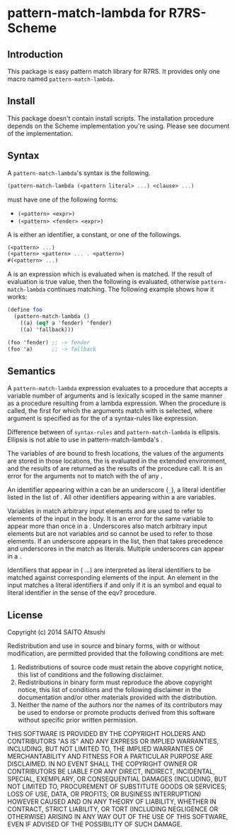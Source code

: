 # pattern-match-lambda for R7RS-Scheme

## Introduction

This package is easy pattern match library for R7RS.
It provides only one macro named `pattern-match-lambda`.

## Install

This package doesn't contain install scripts.
The installation procedure depends on the Scheme implementation you're using.
Please see document of the implementation.

## Syntax
A `pattern-match-lambda`'s syntax is the following.

```scheme
(pattern-match-lambda (<pattern literal> ...) <clause> ...)
```

_<clause>_ must have one of the following forms:

- ```(<pattern> <expr>)```
- ```(<pattern> <fender> <expr>)```

A _<pattern>_ is either an identifier, a constant, or one of the followings.

```scheme
(<pattern> ...)
(<pattern> <pattern> ... . <pattern>)
#(<pattern> ...)
```

A _<fender>_ is an expression which is evaluated when _<pattern>_ is matched.
If the result of evaluation is true value, then the following _<expr>_ is
evaluated, otherwise `pattern-match-lambda` continues matching. The following
example shows how it works:

```scheme
(define foo
  (pattern-match-lambda ()
    ((a) (eq? a 'fender) 'fender)
    ((a) 'fallback)))

(foo 'fender) ;; -> fender
(foo 'a)      ;; -> fallback
```

## Semantics

A `pattern-match-lambda` expression evaluates to a procedure that accepts a
variable number of arguments and is lexically scoped in the same manner as 
a procedure resulting from a lambda expression. When the procedure is called,
the first _<clause>_ for which the arguments match with _<pattern>_ is 
selected, where argument is specified as for the _<pattern>_ of a 
syntax-rules like expression.

Difference between _<pattern>_ of `syntax-rules` and `pattern-match-lambda` is 
ellipsis. Ellipsis is not able to use in pattern-match-lambda's _<pattern>_.

The variables of _<pattern>_ are bound to fresh locations, the values of the 
arguments are stored in those locations, the _<body>_ is evaluated in the 
extended environment, and the results of _<body>_ are returned as the results 
of the procedure call. It is an error for the arguments not to match with 
the _<pattern>_ of any _<clause>_.

An identifier appearing within a _<pattern>_ can be an underscore (`_`), a 
literal identifier listed in the list of _<pattern-literal>_. All other 
identifiers appearing within a _<pattern>_ are variables.

Variables in _<pattern>_ match arbitrary input elements and are used to refer 
to elements of the input in the body. It is an error for the same variable 
to appear more than once in a _<pattern>_. Underscores also match arbitrary 
input elements but are not variables and so cannot be used to refer to those 
elements. If an underscore appears in the _<pattern literal>_ list, then that 
takes precedence and underscores in the _<pattern>_ match as literals. Multiple 
underscores can appear in a _<pattern>_.

Identifiers that appear in (_<pattern literal>_ ...) are interpreted as literal 
identifiers to be matched against corresponding elements of the input. An 
element in the input matches a literal identifiers if and only if it is an 
symbol and equal to literal identifier in the sense of the eqv? procedure.

## License

Copyright (c) 2014 SAITO Atsushi

Redistribution and use in source and binary forms, with or without 
modification, are permitted provided that the following conditions are met:

1. Redistributions of source code must retain the above copyright notice, 
   this list of conditions and the following disclaimer.
2. Redistributions in binary form must reproduce the above copyright notice, 
   this list of conditions and the following disclaimer in the documentation 
   and/or other materials provided with the distribution.
3. Neither the name of the authors nor the names of its contributors may be 
   used to endorse or promote products derived from this software without 
   specific prior written permission.

THIS SOFTWARE IS PROVIDED BY THE COPYRIGHT HOLDERS AND CONTRIBUTORS "AS IS" 
AND ANY EXPRESS OR IMPLIED WARRANTIES, INCLUDING, BUT NOT LIMITED TO, THE 
IMPLIED WARRANTIES OF MERCHANTABILITY AND FITNESS FOR A PARTICULAR PURPOSE 
ARE DISCLAIMED.
IN NO EVENT SHALL THE COPYRIGHT OWNER OR CONTRIBUTORS BE LIABLE FOR ANY 
DIRECT, INDIRECT, INCIDENTAL, SPECIAL, EXEMPLARY, OR CONSEQUENTIAL DAMAGES 
(INCLUDING, BUT NOT LIMITED TO, PROCUREMENT OF SUBSTITUTE GOODS OR SERVICES; 
LOSS OF USE, DATA, OR PROFITS; OR BUSINESS INTERRUPTION) HOWEVER CAUSED AND 
ON ANY THEORY OF LIABILITY, WHETHER IN CONTRACT, STRICT LIABILITY, OR TORT 
(INCLUDING NEGLIGENCE OR OTHERWISE) ARISING IN ANY WAY OUT OF THE USE OF 
THIS SOFTWARE, EVEN IF ADVISED OF THE POSSIBILITY OF SUCH DAMAGE.

